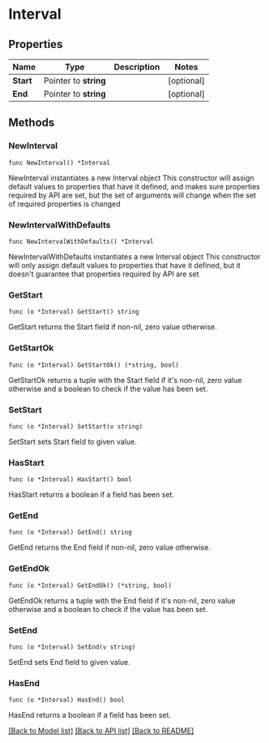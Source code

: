 # Interval

## Properties

Name | Type | Description | Notes
------------ | ------------- | ------------- | -------------
**Start** | Pointer to **string** |  | [optional] 
**End** | Pointer to **string** |  | [optional] 

## Methods

### NewInterval

`func NewInterval() *Interval`

NewInterval instantiates a new Interval object
This constructor will assign default values to properties that have it defined,
and makes sure properties required by API are set, but the set of arguments
will change when the set of required properties is changed

### NewIntervalWithDefaults

`func NewIntervalWithDefaults() *Interval`

NewIntervalWithDefaults instantiates a new Interval object
This constructor will only assign default values to properties that have it defined,
but it doesn't guarantee that properties required by API are set

### GetStart

`func (o *Interval) GetStart() string`

GetStart returns the Start field if non-nil, zero value otherwise.

### GetStartOk

`func (o *Interval) GetStartOk() (*string, bool)`

GetStartOk returns a tuple with the Start field if it's non-nil, zero value otherwise
and a boolean to check if the value has been set.

### SetStart

`func (o *Interval) SetStart(v string)`

SetStart sets Start field to given value.

### HasStart

`func (o *Interval) HasStart() bool`

HasStart returns a boolean if a field has been set.

### GetEnd

`func (o *Interval) GetEnd() string`

GetEnd returns the End field if non-nil, zero value otherwise.

### GetEndOk

`func (o *Interval) GetEndOk() (*string, bool)`

GetEndOk returns a tuple with the End field if it's non-nil, zero value otherwise
and a boolean to check if the value has been set.

### SetEnd

`func (o *Interval) SetEnd(v string)`

SetEnd sets End field to given value.

### HasEnd

`func (o *Interval) HasEnd() bool`

HasEnd returns a boolean if a field has been set.


[[Back to Model list]](../README.md#documentation-for-models) [[Back to API list]](../README.md#documentation-for-api-endpoints) [[Back to README]](../README.md)


